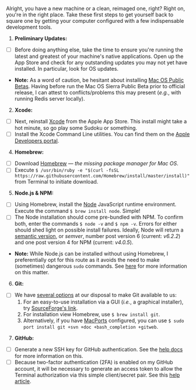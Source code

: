 Alright, you have a new machine or a clean, reimaged one, right? Right on, you're in the right place. Take these first steps to get yourself back to square one by getting your computer configured with a few indispensable development tools.

1. **Preliminary Updates:**
  + [ ] Before doing anything else, take the time to ensure you're running the latest and greatest of your machine's native applications. Open up the App Store and check for any outstanding updates you may not yet have installed. In particular, look for OS updates.
  + **Note:** As a word of caution, be hesitant about installing [Mac OS Public Betas](https://beta.apple.com/sp/betaprogram/). Having before run the Mac OS Sierra Public Beta prior to official release, I can attest to conflicts/problems this may present (_e.g._, with running Redis server locally).
2. **Xcode:**
  + [ ] Next, reinstall [Xcode](https://itunes.apple.com/us/app/xcode/id497799835?mt=12) from the Apple App Store. This install might take a hot minute, so go play some Sudoku or something.
  + [ ] Install the Xcode Command Line utilities. You can find them on the [Apple Developers portal](https://developer.apple.com/download/).
4. **Homebrew:**
  + [ ] Download [Homebrew](http://brew.sh/) — _the missing package manager for Mac OS_.
  + [ ] Execute `$ /usr/bin/ruby -e "$(curl -fsSL https://raw.githubusercontent.com/Homebrew/install/master/install)"` from Terminal to initiate download.
5. **Node.js & NPM:**
  + [ ] Using Homebrew, install the [Node](https://nodejs.org/en/) JavaScript runtime environment. Execute the command `$ brew install node`. Simple!
  + [ ] The Node installation should come pre-bundled with NPM. To confirm both, enter the commands `$ node -v` and `$ npm -v`. Errors for either should shed light on possible install failures. Ideally, Node will return a [semantic version](http://semver.org/), or _semver_, number post version 6 (current: _v6.2.2_) and one post version 4 for NPM (current: _v4.0.5_).
  + **Note:** While Node.js can be installed without using Homebrew, I preferentially opt for this route as it avoids the need to make (sometimes) dangerous `sudo` commands. See [here](http://blog.teamtreehouse.com/install-node-js-npm-mac) for more information on this matter.
6. **Git:**
  + [ ] We have [several options](https://git-scm.com/book/en/v1/Getting-Started-Installing-Git) at our disposal to make Git available to us:
    1. For an easy-to-use installation via a GUI (_i.e._, a graphical installer), try [SourceForge's link](http://sourceforge.net/projects/git-osx-installer/).
    2. For installation view Homebrew, use `$ brew install git`.
    3. Alternatively, if you have [MacPorts](https://www.macports.org/) configured, you can use `$ sudo port install git +svn +doc +bash_completion +gitweb`.
7. **GitHub:**
  + [ ] Generate a new SSH key for GitHub authentication. See the [help docs](https://help.github.com/articles/connecting-to-github-with-ssh/) for more information on this.
  + [ ] Because two-factor authentication (2FA) is enabled on my GitHub account, it will be necessary to generate an access token to allow the Terminal authorization via this simple client/secret pair. See this [help article](https://help.github.com/articles/creating-an-access-token-for-command-line-use/).